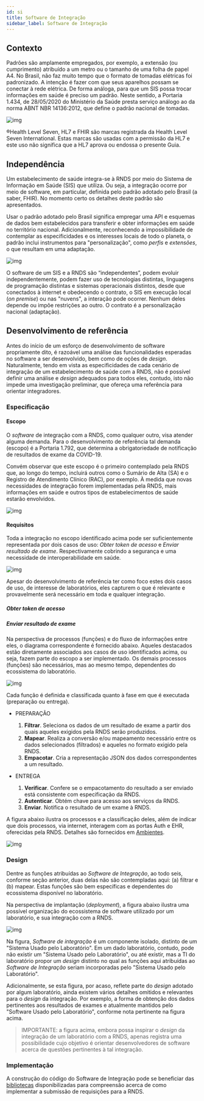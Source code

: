```yaml
---
id: si
title: Software de Integração
sidebar_label: Software de Integração
---
```


## Contexto

Padrões são amplamente empregados, por exemplo, a extensão (ou cumprimento) atribuído a um metro ou o tamanho de uma folha de papel A4. No Brasil, não faz muito tempo que o formato de tomadas elétricas foi padronizado. A intenção é fazer com que seus aparelhos possam se conectar à rede elétrica. De forma análoga, para que um SIS possa trocar informações em saúde é preciso um padrão.
Neste sentido, a Portaria 1.434, de 28/05/2020 do Ministério da Saúde presta serviço análogo ao da norma ABNT NBR 14136:2012, que define o padrão nacional de tomadas.

![img](../../../static/img/rnds-tomadas-padrao.png)

®Health Level Seven, HL7 e FHIR são marcas registrada da Health Level
Seven International. Estas marcas são usadas com a permissão da HL7 e este uso não
significa que a HL7 aprova ou endossa o presente Guia.

## Independência

Um estabelecimento de saúde integra-se à RNDS por meio do Sistema de Informação em Saúde (SIS) que utiliza. Ou seja, a integração ocorre por meio de software, em particular, definida
pelo padrão adotado pelo Brasil (a saber, FHIR). No momento certo os detalhes deste
padrão são apresentados.

Usar o padrão adotado pelo Brasil significa empregar uma API e esquemas de dados bem estabelecidos para transferir e obter informações em saúde no território nacional.
Adicionalmente, reconhecendo a impossibilidade de contemplar as especificidades e os
interesses locais de todo o planeta, o padrão inclui instrumentos para "personalização", como _perfis_ e _extensões_, o que resultam em uma adaptação.

![img](../../../static/img/rnds-pilha-independente.png)

O software de um SIS e a RNDS são “independentes”, podem evoluir independentemente, podem fazer uso de tecnologias distintas, linguagens de programação distintas e sistemas operacionais distintos, desde que conectados à internet e obedecendo o contrato, o SIS em execução local (_on premise_) ou nas "nuvens", a interação pode ocorrer. Nenhum deles depende ou impõe restrições ao outro. O contrato é a personalização nacional (adaptação).

## Desenvolvimento de referência

Antes do início de um esforço de desenvolvimento de software propriamente dito, é razoável uma análise das funcionalidades esperadas no software a ser desenvolvido, bem como de oções de _design_. Naturalmente, tendo em vista as especificidades de cada cenário de integração de um estabelecimento de saúde com a RNDS, não é possível definir uma análise e _design_ adequados para todos eles, contudo, isto não impede uma investigação preliminar, que ofereça uma referência para orientar integradores.

### Especificação

#### Escopo

O _software_ de integração com a RNDS, como qualquer outro, visa atender alguma demanda. Para o desenvolvimento de referência tal demanda (escopo) é a Portaria 1.792, que determina a obrigatoriedade de notificação de resultados de exame da COVID-19.

Convém observar que este escopo é o primeiro contemplado pela RNDS que, ao longo do tempo, incluirá outros como o Sumário de Alta (SA) e o Registro de Atendimento Clínico (RAC), por exemplo. À medida que novas necessidades de integração forem implementadas pela RNDS,
mais informações em saúde e outros tipos de estabelecimentos de saúde estarão envolvidos.

![img](../../../static/img/rnds-curso.png)

#### Requisitos

Toda a integração no escopo identificado acima pode ser suficientemente representada por dois casos de uso: _Obter token de acesso_ e _Enviar resultado de exame_. Respectivamente cobrindo a segurança e uma necessidade de interoperabilidade em saúde.

![img](../../../static/img/rnds-uc.png)

Apesar do desenvolvimento de referência ter como foco estes dois casos de uso, de interesse de laboratórios, eles capturem o que é relevante e provavelmente será necessário em toda e qualquer integração.

##### Obter token de acesso

##### Enviar resultado de exame

Na perspectiva de processos (funções) e do fluxo de informações entre eles, o diagrama correspondente é fornecido abaixo. Aqueles destacados estão diretamente associados aos casos de uso identificados acima, ou seja, fazem parte do escopo a ser implementado. Os demais processos (funções) são necessários, mas ao mesmo tempo, dependentes do ecossistema do laboratório.

![img](../../../static/img/rnds-dfd.png)

Cada função é definida e classificada quanto à fase em que é executada (preparação ou entrega).

- PREPARAÇÃO

  1.  **Filtrar**. Seleciona os dados de um resultado de exame a partir dos quais aqueles exigidos pela RNDS serão produzidos.
  1.  **Mapear**. Realiza a conversão e/ou mapeamento necessário entre os dados selecionados (filtrados) e aqueles no formato exigido pela RNDS.
  1.  **Empacotar**. Cria a representação JSON dos dados correspondentes a um
      resultado.

- ENTREGA
  1.  **Verificar**. Confere se o empacotamento do resultado a ser enviado está consistente com especificação da RNDS.
  1.  **Autenticar**. Obtém chave para acesso aos serviços da RNDS.
  1.  **Enviar**. Notifica o resultado de um exame à RNDS.

A figura abaixo ilustra os processos e a classificação deles, além de indicar que dois processos, via internet, interagem com as portas Auth e EHR, oferecidas pela RNDS. Detalhes são fornecidos em [Ambientes](../rnds/ambientes).

![img](../../../static/img/desenvolvedor.png)

### Design

Dentre as funções atribuídas ao _Software de Integração_, ao todo seis, conforme seção anterior, duas delas não são contempladas aqui: (a) filtrar e (b) mapear. Estas funções são bem específicas e dependentes do ecossistema disponível no laboratório.

Na perspectiva de implantação (_deployment_), a figura abaixo
ilustra uma possível organização do ecossistema de software
utilizado por um laboratório, e sua integração com a RNDS.

![img](../../../static/img/rnds-deployment.png)

Na figura, _Software de integração_ é
um componente isolado, distinto de um "Sistema Usado pelo Laboratório".
Em um dado laboratório, contudo, pode não existir um "Sistema Usado pelo Laboratório", ou até existir, mas a TI do laboratório propor um _design_ distinto no qual as funções aqui atribuídas ao _Software de Integração_
seriam incorporadas pelo "Sistema Usado pelo Laboratório".

Adicionalmente, se esta figura, por acaso, reflete parte do _design_ adotado por algum laboratório, ainda existem vários detalhes omitidos e relevantes para
o _design_ da integração. Por exemplo, a forma de obtenção dos dados
pertinentes aos resultados de exames e atualmente mantidos pelo "Software Usado pelo Laboratório", conforme nota pertinente na figura acima.

> IMPORTANTE: a figura acima, embora possa inspirar o _design_ da
> integração de um laboratório com a RNDS, apenas registra uma possibilidade cujo objetivo é orientar desenvolvedores de software acerca de questões pertinentes à tal integração.

### Implementação

A construção do código do Software de Integração pode se beneficiar das [bibliotecas](../tools/bibliotecas) disponibilizadas para compreensão acerca de como implementar a submissão de requisições para a RNDS.
